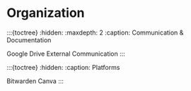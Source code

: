 # Organization

:::{toctree}
:hidden:
:maxdepth: 2
:caption: Communication & Documentation

Google Drive <internal-documentation>
External Communication <external-documentation>
:::

:::{toctree}
:hidden:
:caption: Platforms

Bitwarden <bitwarden>
Canva <canva>
:::
